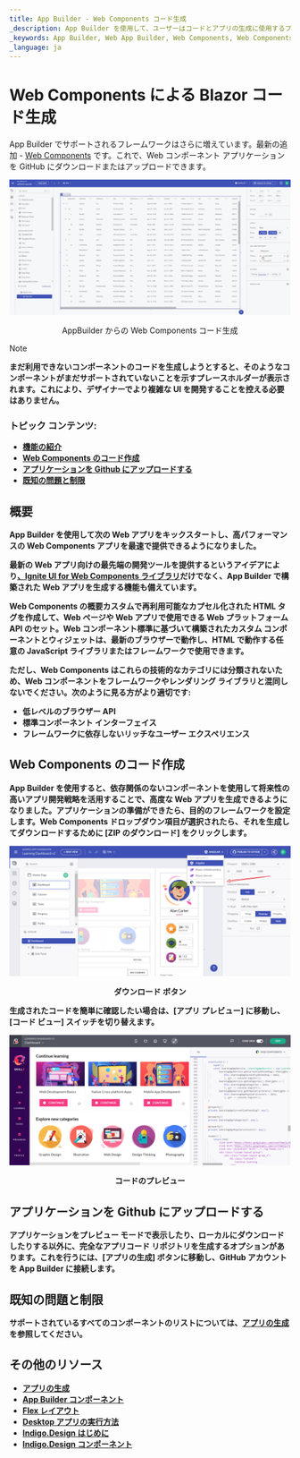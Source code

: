 ```yaml
---
title: App Builder - Web Components コード生成
_description: App Builder を使用して、ユーザーはコードとアプリの生成に使用するプラットフォームを選択できます。
_keywords: App Builder, Web App Builder, Web Components, Web Components code generation, Web Components コード生成
_language: ja
---
```

# Web Components による Blazor コード生成

App Builder でサポートされるフレームワークはさらに増えています。最新の追加 - [Web Components](https://jp.infragistics.com/products/ignite-ui-web-components) です。これで、Web コンポーネント アプリケーションを GitHub にダウンロードまたはアップロードできます。

<img class="box-shadow" src="./images/ab-wc-code-generation.gif" />
<p style="width: 100%; text-align:center;">AppBuilder からの Web Components コード生成</p>

> [!NOTE]
><b>まだ利用できないコンポーネントのコードを生成しようとすると、そのようなコンポーネントがまだサポートされていないことを示すプレースホルダーが表示されます。これにより、デザイナーでより複雑な UI を開発することを控える必要はありません。

### トピック コンテンツ:
* <a href="#introduction">機能の紹介</a>
* <a href="#web-components-code-generation">Web Components のコード作成</a>
* <a href="#uploading-an-application-to-github">アプリケーションを Github にアップロードする</a>
* <a href="#known-issues-and-limitations">既知の問題と制限</a>

## 概要
App Builder を使用して次の Web アプリをキックスタートし、高パフォーマンスの Web Components アプリを最速で提供できるようになりました。

最新の Web アプリ向けの最先端の開発ツールを提供するというアイデアにより[、Ignite UI for Web Components ライブラリ](https://jp.infragistics.com/products/ignite-ui-web-components)だけでなく、App Builder で構築された Web アプリを生成する機能も備えています。 

Web Components の概要カスタムで再利用可能なカプセル化された HTML タグを作成して、Web ページや Web アプリで使用できる Web プラットフォーム API のセット。Web コンポーネント標準に基づいて構築されたカスタム コンポーネントとウィジェットは、最新のブラウザーで動作し、HTML で動作する任意の JavaScript ライブラリまたはフレームワークで使用できます。

ただし、Web Components はこれらの技術的なカテゴリには分類されないため、Web コンポーネントをフレームワークやレンダリング ライブラリと混同しないでください。次のように見る方がより適切です:

 - 低レベルのブラウザー API
 - 標準コンポーネント インターフェイス
 - フレームワークに依存しないリッチなユーザー エクスペリエンス

## Web Components のコード作成

App Builder を使用すると、依存関係のないコンポーネントを使用して将来性の高いアプリ開発戦略を活用することで、高度な Web アプリを生成できるようになりました。アプリケーションの準備ができたら、目的のフレームワークを設定します。Web Components ドロップダウン項目が選択されたら、それを生成してダウンロードするために [ZIP のダウンロード] をクリックします。

<img class="box-shadow" src="./images/wc-download-button.png" />
<p style="width: 100%; text-align:center;">ダウンロード ボタン</p>

生成されたコードを簡単に確認したい場合は、[アプリ プレビュー] に移動し、[コード ビュー] スイッチを切り替えます。

<img class="box-shadow" src="./images/wc-code-generation.png" />
<p style="width: 100%; text-align:center;">コードのプレビュー</p>

## アプリケーションを Github にアップロードする
アプリケーションをプレビュー モードで表示したり、ローカルにダウンロードしたりする以外に、完全なアプリコード リポジトリを生成するオプションがあります。これを行うには、[アプリの生成] ボタンに移動し、GitHub アカウントを App Builder に接続します。

## 既知の問題と制限

サポートされているすべてのコンポーネントのリストについては、[アプリの生成](generate-app/generate-app-overview.md#サポートされているコンポーネント)を参照してください。

## その他のリソース

<div class="divider--half"></div>

* [アプリの生成](./generate-app/generate-app-overview.md)
* [App Builder コンポーネント](indigo-design-app-builder-components.md)
* [Flex レイアウト](flex-layouts/flex-layouts.md)
* [Desktop アプリの実行方法](running-desktop-app.md)
* [Indigo.Design はじめに](https://jp.infragistics.com/products/indigo-design/help/getting-started)
* [Indigo.Design コンポーネント](https://jp.infragistics.com/products/indigo-design/help/components/components-overview)